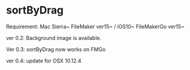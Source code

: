 # sortByDrag
Requirement: Mac Sierra~ FileMaker ver15~ / iOS10~ FileMakerGo ver15~

ver 0.2: Background image is available.

Ver 0.3: sortByDrag now works on FMGo

ver 0.4: update for OSX 10.12.4